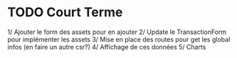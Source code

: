 # TODO Court Terme

1/ Ajouter le form des assets pour en ajouter
2/ Update le TransactionForm pour implémenter les assets
3/ Mise en place des routes pour get les global infos (en faire un autre csr?)
4/ Affichage de ces données
5/ Charts
